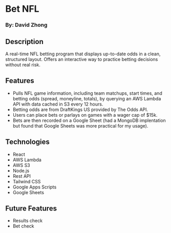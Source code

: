 # Bet NFL
### By: David Zhong

## Description
A real-time NFL betting program that displays up-to-date odds in a clean, structured layout. Offers an interactive way to practice betting decisions without real risk.

## Features
- Pulls NFL game information, including team matchups, start times, and betting odds (spread, moneyline, totals), by querying an AWS Lambda API with data cached in S3 every 12 hours.
- Betting odds are from DraftKings US provided by The Odds API.
- Users can place bets or parlays on games with a wager cap of $15k.
- Bets are then recorded on a Google Sheet (had a MongoDB implentation but found that Google Sheets was more practical for my usage).

## Technologies
- React
- AWS Lambda
- AWS S3
- Node.js
- Rest API
- Tailwind CSS
- Google Apps Scripts
- Google Sheets

## Future Features
- Results check
- Bet check
